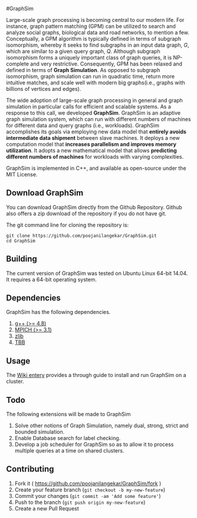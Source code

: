 #GraphSim

Large-scale graph processing is becoming central to our modern life. For instance, graph pattern matching  (GPM)  can  be  utilized  to  search  and  analyze  social  graphs,  biological  data  and  road networks,  to  mention  a  few.  Conceptually, a GPM  algorithm is typically  defined  in  terms  of subgraph isomorphism, whereby it seeks to find subgraphs in an input data graph, *G*, which are similar to a given query graph, *Q*. Although subgraph isomorphism forms a uniquely important class  of  graph queries, it  is NP-complete  and  very  restrictive. Consequently, GPM has been relaxed and defined in terms of **Graph Simulation**. As opposed to subgraph isomorphism, graph simulation can run in quadratic time, return more intuitive matches, and scale well with modern big graphs(i.e., graphs with billions of vertices and edges).

The wide adoption of large-scale graph processing in general and graph simulation in particular calls for efficient and scalable systems. As a response to this call, we developed **GraphSim**. GraphSim is an adaptive graph simulation system, which can run with different numbers of machines for different data and query graphs (i.e., workloads). GraphSim accomplishes its goals via employing new data model that **entirely avoids intermediate data shipment** between slave machines. It deploys a new computation model that **increases parallelism and improves memory utilization**. It adopts a new mathematical model that allows **predicting different numbers of machines** for workloads with varying complexities.

GraphSim is implemented in C++, and available as open-source under the MIT License.

Download GraphSim
----------------------

You can download GraphSim directly from the Github Repository. Github also offers a zip download of the repository if you do not have git.

The git command line for cloning the repository is:
```
git clone https://github.com/poojanilangekar/GraphSim.git
cd GraphSim
```


Building
------------------
The current version of GraphSim was tested on Ubuntu Linux 64-bit 14.04. It requires a 64-bit operating system. 
 

Dependencies
------------------

GraphSim has the following dependencies.

1. [g++ (>= 4.8)](https://gcc.gnu.org/gcc-4.8/)
2. [MPICH (>= 3.1)](https://www.mpich.org/downloads/)
3. [zlib](https://launchpad.net/ubuntu/+source/zlib)
4. [TBB](https://www.threadingbuildingblocks.org/) 


Usage 
----------------
The [Wiki entery](https://github.com/poojanilangekar/GraphSim/wiki) provides a through guide to install and run GraphSim on a cluster.


Todo
---------

The following extensions will be made to GraphSim  

1. Solve other notions of Graph Simulation, namely dual, strong, strict and bounded simulation.	
2. Enable Database search for label checking.  
3. Develop a job scheduler for GraphSim so as to allow it to process multiple queries at a time on shared clusters.

Contributing
-------------------
1. Fork it ( https://github.com/poojanilangekar/GraphSim/fork )
2. Create your feature branch (`git checkout -b my-new-feature`)
3. Commit your changes (`git commit -am 'Add some feature'`)
4. Push to the branch (`git push origin my-new-feature`)
5. Create a new Pull Request
